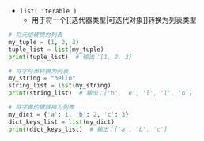 - `list( iterable )`
	- 用于将一个[[迭代器类型|可迭代对象]]转换为列表类型
```python
# 将元组转换为列表
my_tuple = (1, 2, 3)
tuple_list = list(my_tuple)
print(tuple_list)  # 输出：[1, 2, 3]

# 将字符串转换为列表
my_string = "hello"
string_list = list(my_string)
print(string_list)  # 输出：['h', 'e', 'l', 'l', 'o']

# 将字典的键转换为列表
my_dict = {'a': 1, 'b': 2, 'c': 3}
dict_keys_list = list(my_dict)
print(dict_keys_list)  # 输出：['a', 'b', 'c']

```